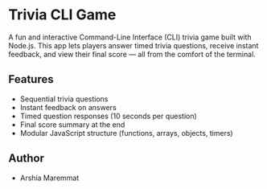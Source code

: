 # Trivia CLI Game

A fun and interactive Command-Line Interface (CLI) trivia game built with Node.js. This app lets players answer timed trivia questions, receive instant feedback, and view their final score — all from the comfort of the terminal.

## Features

- Sequential trivia questions
- Instant feedback on answers
- Timed question responses (10 seconds per question)
- Final score summary at the end
- Modular JavaScript structure (functions, arrays, objects, timers)

## Author
- Arshia Maremmat